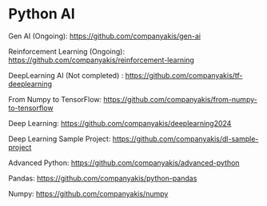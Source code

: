 # Python AI

Gen AI (Ongoing):
https://github.com/companyakis/gen-ai

Reinforcement Learning (Ongoing):
https://github.com/companyakis/reinforcement-learning

DeepLearning AI (Not completed) :
https://github.com/companyakis/tf-deeplearning

From Numpy to TensorFlow:
https://github.com/companyakis/from-numpy-to-tensorflow

Deep Learning:
https://github.com/companyakis/deeplearning2024

Deep Learning Sample Project:
https://github.com/companyakis/dl-sample-project

Advanced Python:
https://github.com/companyakis/advanced-python

Pandas: 
https://github.com/companyakis/python-pandas

Numpy: 
https://github.com/companyakis/numpy


